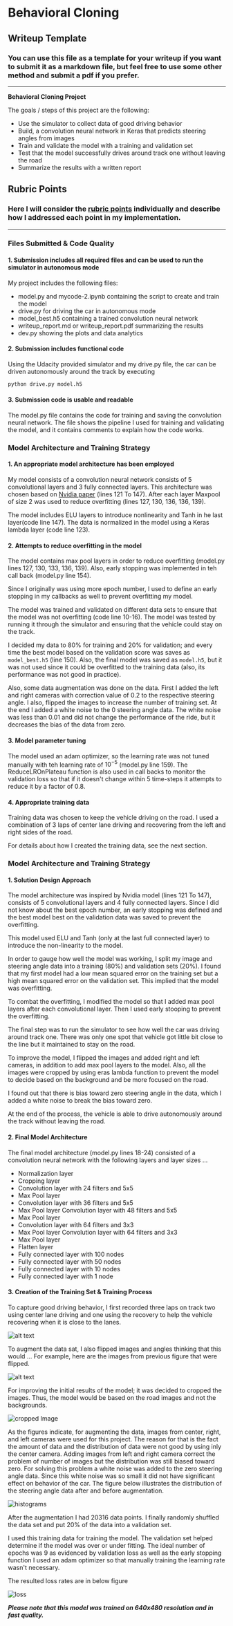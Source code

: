 # **Behavioral Cloning** 

## Writeup Template

### You can use this file as a template for your writeup if you want to submit it as a markdown file, but feel free to use some other method and submit a pdf if you prefer.

---

**Behavioral Cloning Project**

The goals / steps of this project are the following:

* Use the simulator to collect data of good driving behavior
* Build, a convolution neural network in Keras that predicts steering angles from images
* Train and validate the model with a training and validation set
* Test that the model successfully drives around track one without leaving the road
* Summarize the results with a written report


[//]: # (Image References)

[image1]: ./raw_image_nonflipped.png "non-flipped"
[image2]: ./raw_image.png "raw images"
[image3]: ./Cropped_image.png "cropped Image"
[image4]: ./Histogram.png "histograms"
[image5]: ./loss.png "loss"
## Rubric Points
### Here I will consider the [rubric points](https://review.udacity.com/#!/rubrics/432/view) individually and describe how I addressed each point in my implementation.  

---
### Files Submitted & Code Quality

#### 1. Submission includes all required files and can be used to run the simulator in autonomous mode

My project includes the following files:

* model.py and mycode-2.ipynb containing the script to create and train the model
* drive.py for driving the car in autonomous mode
* model_best.h5 containing a trained convolution neural network 
* writeup_report.md or writeup_report.pdf summarizing the results
* dev.py showing the plots and data analytics

#### 2. Submission includes functional code
Using the Udacity provided simulator and my drive.py file, the car can be driven autonomously around the track by executing 

```sh
python drive.py model.h5
```

#### 3. Submission code is usable and readable

The model.py file contains the code for training and saving the convolution neural network. The file shows the pipeline I used for training and validating the model, and it contains comments to explain how the code works.

### Model Architecture and Training Strategy

#### 1. An appropriate model architecture has been employed

My model consists of a convolution neural network consists of 5 convolutional layers and 3 fully connected layers. This architecture was chosen based on [Nvidia paper](http://images.nvidia.com/content/tegra/automotive/images/2016/solutions/pdf/end-to-end-dl-using-px.pdf) (lines 121 To 147). After each layer Maxpool of size 2 was used to reduce overfitting (lines 127, 130, 136, 136, 139).

The model includes ELU layers to introduce nonlinearity and Tanh in he last layer(code line 147). The data is normalized in the model using a Keras lambda layer (code line 123).

#### 2. Attempts to reduce overfitting in the model

The model contains max pool layers in order to reduce overfitting (model.py lines 127, 130, 133, 136, 139). Also, early stopping was implemented in teh call back (model.py line 154). 

Since I originally was using more epoch number, I used to define an early stopping in my callbacks as well to prevent overfitting my model.

The model was trained and validated on different data sets to ensure that the model was not overfitting (code line 10-16). The model was tested by running it through the simulator and ensuring that the vehicle could stay on the track.

I decided my data to 80% for training and 20% for validation; and every time the best model based on the validation score was saves as `model_best.h5` (line 150). Also, the final model was saved as `model.h5`, but it was not used since it could be overfitted to the training data (also, its performance was not good in practice). 

Also, some data augmentation was done on the data. First I added the left and right cameras with correction value of 0.2 to the respective steering angle. I also, flipped the images to increase the number of training set. At the end I added a white noise to the 0 steering angle data. The white noise was less than 0.01 and did not change the performance of the ride, but it decreases the bias of the data from zero.

#### 3. Model parameter tuning

The model used an adam optimizer, so the learning rate was not tuned manually with teh learning rate of $10^{-5}$ (model.py line 159). The ReduceLROnPlateau function is also used in call backs to monitor the validation loss so that if it doesn't change within 5 time-steps it attempts to reduce it by a factor of 0.8. 

#### 4. Appropriate training data

Training data was chosen to keep the vehicle driving on the road. I used a combination of 3 laps of center lane driving and recovering from the left and right sides of the road. 

For details about how I created the training data, see the next section. 

### Model Architecture and Training Strategy

#### 1. Solution Design Approach

The model architecture was inspired by Nvidia model (lines 121 To 147), consists of 5 convolutional layers and 4 fully connected layers. Since I did not know about the best epoch number, an early stopping was defined and the best model best on the validation data was saved to prevent the overfitting.

This model used ELU and Tanh (only at the last full connected layer) to introduce the non-linearity to the model.

In order to gauge how well the model was working, I split my image and steering angle data into a training (80%) and validation sets (20%). I found that my first model had a low mean squared error on the training set but a high mean squared error on the validation set. This implied that the model was overfitting. 

To combat the overfitting, I modified the model so that I added max pool layers after each convolutional layer. Then I used early stooping to prevent the overfitting. 

The final step was to run the simulator to see how well the car was driving around track one. There was only one spot that vehicle got little bit close to the line but it maintained to stay on the road. 

To improve the model, I flipped the images and added right and left cameras, in addition to add max pool layers to the model. Also, all the images were cropped by using eras lambda function to prevent the model to decide based on the background and be more focused on the road.

I found out that there is bias toward zero steering angle in the data, which I added a white noise to break the bias toward zero. 

At the end of the process, the vehicle is able to drive autonomously around the track without leaving the road.

#### 2. Final Model Architecture

The final model architecture (model.py lines 18-24) consisted of a convolution neural network with the following layers and layer sizes ...

* Normalization layer
* Cropping layer
* Convolution layer with 24 filters and 5x5
* Max Pool layer
* Convolution layer with 36 filters and 5x5
* Max Pool layer
Convolution layer with 48 filters and 5x5
* Max Pool layer
* Convolution layer with 64 filters and 3x3
* Max Pool layer
Convolution layer with 64 filters and 3x3
* Max Pool layer
* Flatten layer
* Fully connected layer with 100 nodes
* Fully connected layer with 50 nodes
* Fully connected layer with 10 nodes
* Fully connected layer with 1 node

#### 3. Creation of the Training Set & Training Process

To capture good driving behavior, I first recorded three laps on track two using center lane driving and one using the recovery to help the vehicle recovering when it is close to the lanes.

![alt text][image1]

To augment the data sat, I also flipped images and angles thinking that this would ... For example, here are the images from previous figure that were flipped. 

![alt text][image2]
 
For improving the initial results of the model; it was decided to cropped the images. Thus, the model would be based on the road images and not the backgrounds. 

![][image3]

As the figures indicate, for augmenting the data, images from center, right, and left cameras were used for this project. The reason for that is the fact the amount of data and the distribution of data were not good by using inly the center camera. Adding images from left and right camera correct the problem of number of images but the distribution was still biased toward zero. For solving this problem a white noise was added to the zero steering angle data. Since this white noise was so small it did not have significant effect on behavior of the car. The figure below illustrates the distribution of the steering angle data after and before augmentation.

![][image4] 

After the augmentation I had 20316 data points. I finally randomly shuffled the data set and put 20% of the data into a validation set. 

I used this training data for training the model. The validation set helped determine if the model was over or under fitting. The ideal number of epochs was 9 as evidenced by validation loss as well as the early stopping function I used an adam optimizer so that manually training the learning rate wasn't necessary.

The resulted loss rates are in below figure

![][image5]

***Please note that this model was trained on 640x480 resolution and in fast quality.***
